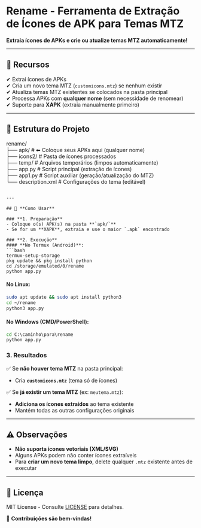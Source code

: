 # **Rename** - Ferramenta de Extração de Ícones de APK para Temas MTZ  
 

**Extraia ícones de APKs e crie ou atualize temas MTZ automaticamente!**  

---

## 📌 **Recursos**  
✔ Extrai ícones de APKs                 
✔ Cria um novo tema MTZ (`customicons.mtz`) se nenhum existir  
✔ Atualiza temas MTZ existentes se colocados na pasta principal  
✔ Processa APKs com **qualquer nome** (sem necessidade de renomear)  
✔ Suporte para **XAPK** (extraia manualmente primeiro)  

---

## 📂 **Estrutura do Projeto**  
rename/  
├── apk/           # ⬅ Coloque seus APKs aqui (qualquer nome)  
├── icons2/        # Pasta de ícones processados  
├── temp/          # Arquivos temporários (limpos automaticamente)  
├── app.py         # Script principal (extração de ícones)  
├── app1.py        # Script auxiliar (geração/atualização do MTZ)  
└── description.xml # Configurações do tema (editável)  
```

---

## 🚀 **Como Usar**  

### **1. Preparação**  
- Coloque o(s) APK(s) na pasta **`apk/`**  
- Se for um **XAPK**, extraia e use o maior `.apk` encontrado  

### **2. Execução**  
#### **No Termux (Android)**:  
```bash  
termux-setup-storage  
pkg update && pkg install python  
cd /storage/emulated/0/rename  
python app.py  
```  

#### **No Linux**:  
```bash  
sudo apt update && sudo apt install python3  
cd ~/rename  
python3 app.py  
```  

#### **No Windows (CMD/PowerShell)**:  
```cmd  
cd C:\caminho\para\rename  
python app.py  
```  

### **3. Resultados**  
✅ Se **não houver tema MTZ** na pasta principal:  
   - Cria **`customicons.mtz`** (tema só de ícones)  

✅ Se **já existir um tema MTZ** (ex: `meutema.mtz`):  
   - **Adiciona os ícones extraídos** ao tema existente  
   - Mantém todas as outras configurações originais  

---

## ⚠️ **Observações**  
- **Não suporta ícones vetoriais (XML/SVG)**  
- Alguns APKs podem não conter ícones extraíveis  
- Para **criar um novo tema limpo**, delete qualquer `.mtz` existente antes de executar  

---

## 📜 **Licença**  
MIT License - Consulte [LICENSE](LICENSE) para detalhes.  

🔧 **Contribuições são bem-vindas!**  
